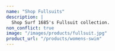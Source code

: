 ```yaml
---
name: "Shop Fullsuits"
description: |
  Shop Surf 1685's Fullsuit collection.
non_conflict: true
image: "/images/products/fullsuit.jpg"
product_url: "/products/womens-swim"
---
```

